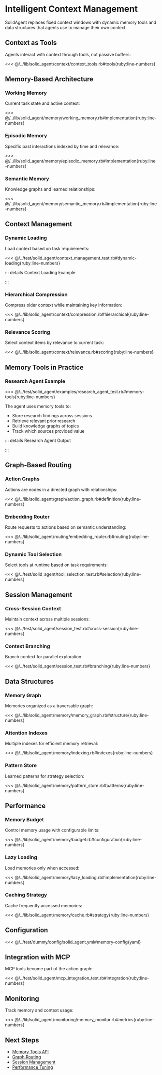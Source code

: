 # Intelligent Context Management

SolidAgent replaces fixed context windows with dynamic memory tools and data structures that agents use to manage their own context.

## Context as Tools

Agents interact with context through tools, not passive buffers:

<<< @/../lib/solid_agent/context/context_tools.rb#tools{ruby:line-numbers}

## Memory-Based Architecture

### Working Memory
Current task state and active context:

<<< @/../lib/solid_agent/memory/working_memory.rb#implementation{ruby:line-numbers}

### Episodic Memory
Specific past interactions indexed by time and relevance:

<<< @/../lib/solid_agent/memory/episodic_memory.rb#implementation{ruby:line-numbers}

### Semantic Memory
Knowledge graphs and learned relationships:

<<< @/../lib/solid_agent/memory/semantic_memory.rb#implementation{ruby:line-numbers}

## Context Management

### Dynamic Loading

Load context based on task requirements:

<<< @/../test/solid_agent/context_management_test.rb#dynamic-loading{ruby:line-numbers}

::: details Context Loading Example
<!-- @include: @/parts/examples/solid-agent-context-loading.md -->
:::

### Hierarchical Compression

Compress older context while maintaining key information:

<<< @/../lib/solid_agent/context/compression.rb#hierarchical{ruby:line-numbers}

### Relevance Scoring

Select context items by relevance to current task:

<<< @/../lib/solid_agent/context/relevance.rb#scoring{ruby:line-numbers}

## Memory Tools in Practice

### Research Agent Example

<<< @/../test/solid_agent/examples/research_agent_test.rb#memory-tools{ruby:line-numbers}

The agent uses memory tools to:
- Store research findings across sessions
- Retrieve relevant prior research
- Build knowledge graphs of topics
- Track which sources provided value

::: details Research Agent Output
<!-- @include: @/parts/examples/solid-agent-research-memory.md -->
:::

## Graph-Based Routing

### Action Graphs

Actions are nodes in a directed graph with relationships:

<<< @/../lib/solid_agent/graph/action_graph.rb#definition{ruby:line-numbers}

### Embedding Router

Route requests to actions based on semantic understanding:

<<< @/../lib/solid_agent/routing/embedding_router.rb#routing{ruby:line-numbers}

### Dynamic Tool Selection

Select tools at runtime based on task requirements:

<<< @/../test/solid_agent/tool_selection_test.rb#selection{ruby:line-numbers}

## Session Management

### Cross-Session Context

Maintain context across multiple sessions:

<<< @/../test/solid_agent/session_test.rb#cross-session{ruby:line-numbers}

### Context Branching

Branch context for parallel exploration:

<<< @/../test/solid_agent/session_test.rb#branching{ruby:line-numbers}

## Data Structures

### Memory Graph

Memories organized as a traversable graph:

<<< @/../lib/solid_agent/memory/memory_graph.rb#structure{ruby:line-numbers}

### Attention Indexes

Multiple indexes for efficient memory retrieval:

<<< @/../lib/solid_agent/memory/indexing.rb#indexes{ruby:line-numbers}

### Pattern Store

Learned patterns for strategy selection:

<<< @/../lib/solid_agent/memory/pattern_store.rb#patterns{ruby:line-numbers}

## Performance

### Memory Budget

Control memory usage with configurable limits:

<<< @/../lib/solid_agent/memory/budget.rb#configuration{ruby:line-numbers}

### Lazy Loading

Load memories only when accessed:

<<< @/../lib/solid_agent/memory/lazy_loading.rb#implementation{ruby:line-numbers}

### Caching Strategy

Cache frequently accessed memories:

<<< @/../lib/solid_agent/memory/cache.rb#strategy{ruby:line-numbers}

## Configuration

<<< @/../test/dummy/config/solid_agent.yml#memory-config{yaml}

## Integration with MCP

MCP tools become part of the action graph:

<<< @/../test/solid_agent/mcp_integration_test.rb#integration{ruby:line-numbers}

## Monitoring

Track memory and context usage:

<<< @/../lib/solid_agent/monitoring/memory_monitor.rb#metrics{ruby:line-numbers}

## Next Steps

- [Memory Tools API](./memory-tools.md)
- [Graph Routing](./graph-routing.md)
- [Session Management](./sessions.md)
- [Performance Tuning](./performance.md)